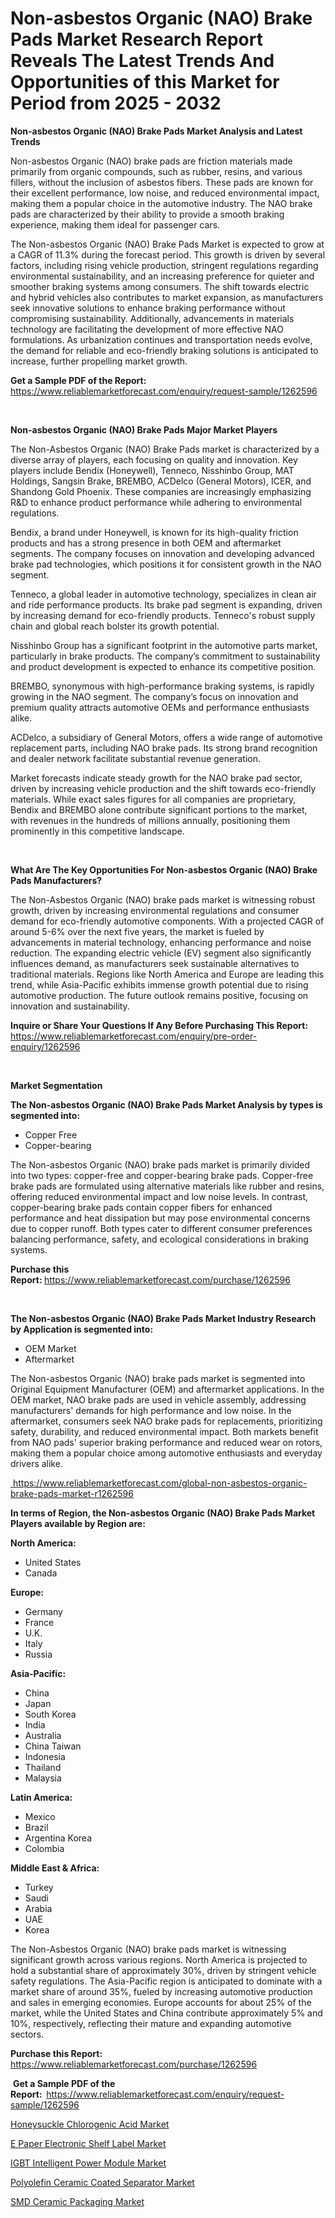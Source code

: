<p><h1>Non-asbestos Organic (NAO) Brake Pads Market Research Report Reveals The Latest Trends And Opportunities of this Market for Period from 2025 - 2032</h1></p><p><strong>Non-asbestos Organic (NAO) Brake Pads Market Analysis and Latest Trends</strong></p>
<p><p>Non-asbestos Organic (NAO) brake pads are friction materials made primarily from organic compounds, such as rubber, resins, and various fillers, without the inclusion of asbestos fibers. These pads are known for their excellent performance, low noise, and reduced environmental impact, making them a popular choice in the automotive industry. The NAO brake pads are characterized by their ability to provide a smooth braking experience, making them ideal for passenger cars.</p><p>The Non-asbestos Organic (NAO) Brake Pads Market is expected to grow at a CAGR of 11.3% during the forecast period. This growth is driven by several factors, including rising vehicle production, stringent regulations regarding environmental sustainability, and an increasing preference for quieter and smoother braking systems among consumers. The shift towards electric and hybrid vehicles also contributes to market expansion, as manufacturers seek innovative solutions to enhance braking performance without compromising sustainability. Additionally, advancements in materials technology are facilitating the development of more effective NAO formulations. As urbanization continues and transportation needs evolve, the demand for reliable and eco-friendly braking solutions is anticipated to increase, further propelling market growth.</p></p>
<p><strong>Get a Sample PDF of the Report:&nbsp;</strong> <a href="https://www.reliablemarketforecast.com/enquiry/request-sample/1262596?utm_campaign=1080&utm_medium=2&utm_source=Github&utm_content=ia&utm_term=24032025&utm_id=non-asbestos-organic-nao-brake-pads">https://www.reliablemarketforecast.com/enquiry/request-sample/1262596</a></p>
<p>&nbsp;</p>
<p><strong>Non-asbestos Organic (NAO) Brake Pads Major Market Players</strong></p>
<p><p>The Non-Asbestos Organic (NAO) Brake Pads market is characterized by a diverse array of players, each focusing on quality and innovation. Key players include Bendix (Honeywell), Tenneco, Nisshinbo Group, MAT Holdings, Sangsin Brake, BREMBO, ACDelco (General Motors), ICER, and Shandong Gold Phoenix. These companies are increasingly emphasizing R&D to enhance product performance while adhering to environmental regulations.</p><p>Bendix, a brand under Honeywell, is known for its high-quality friction products and has a strong presence in both OEM and aftermarket segments. The company focuses on innovation and developing advanced brake pad technologies, which positions it for consistent growth in the NAO segment.</p><p>Tenneco, a global leader in automotive technology, specializes in clean air and ride performance products. Its brake pad segment is expanding, driven by increasing demand for eco-friendly products. Tenneco's robust supply chain and global reach bolster its growth potential.</p><p>Nisshinbo Group has a significant footprint in the automotive parts market, particularly in brake products. The company’s commitment to sustainability and product development is expected to enhance its competitive position.</p><p>BREMBO, synonymous with high-performance braking systems, is rapidly growing in the NAO segment. The company’s focus on innovation and premium quality attracts automotive OEMs and performance enthusiasts alike.</p><p>ACDelco, a subsidiary of General Motors, offers a wide range of automotive replacement parts, including NAO brake pads. Its strong brand recognition and dealer network facilitate substantial revenue generation.</p><p>Market forecasts indicate steady growth for the NAO brake pad sector, driven by increasing vehicle production and the shift towards eco-friendly materials. While exact sales figures for all companies are proprietary, Bendix and BREMBO alone contribute significant portions to the market, with revenues in the hundreds of millions annually, positioning them prominently in this competitive landscape.</p></p>
<p>&nbsp;</p>
<p><strong>What Are The Key Opportunities For Non-asbestos Organic (NAO) Brake Pads Manufacturers?</strong></p>
<p><p>The Non-Asbestos Organic (NAO) brake pads market is witnessing robust growth, driven by increasing environmental regulations and consumer demand for eco-friendly automotive components. With a projected CAGR of around 5-6% over the next five years, the market is fueled by advancements in material technology, enhancing performance and noise reduction. The expanding electric vehicle (EV) segment also significantly influences demand, as manufacturers seek sustainable alternatives to traditional materials. Regions like North America and Europe are leading this trend, while Asia-Pacific exhibits immense growth potential due to rising automotive production. The future outlook remains positive, focusing on innovation and sustainability.</p></p>
<p><strong>Inquire or Share Your Questions If Any Before Purchasing This Report:</strong> <a href="https://www.reliablemarketforecast.com/enquiry/pre-order-enquiry/1262596?utm_campaign=1080&utm_medium=2&utm_source=Github&utm_content=ia&utm_term=24032025&utm_id=non-asbestos-organic-nao-brake-pads">https://www.reliablemarketforecast.com/enquiry/pre-order-enquiry/1262596</a></p>
<p>&nbsp;</p>
<p><strong>Market Segmentation</strong></p>
<p><strong>The Non-asbestos Organic (NAO) Brake Pads Market Analysis by types is segmented into:</strong></p>
<p><ul><li>Copper Free</li><li>Copper-bearing</li></ul></p>
<p><p>The Non-asbestos Organic (NAO) brake pads market is primarily divided into two types: copper-free and copper-bearing brake pads. Copper-free brake pads are formulated using alternative materials like rubber and resins, offering reduced environmental impact and low noise levels. In contrast, copper-bearing brake pads contain copper fibers for enhanced performance and heat dissipation but may pose environmental concerns due to copper runoff. Both types cater to different consumer preferences balancing performance, safety, and ecological considerations in braking systems.</p></p>
<p><strong>Purchase this Report:&nbsp;</strong><a href="https://www.reliablemarketforecast.com/purchase/1262596?utm_campaign=1080&utm_medium=2&utm_source=Github&utm_content=ia&utm_term=24032025&utm_id=non-asbestos-organic-nao-brake-pads">https://www.reliablemarketforecast.com/purchase/1262596</a></p>
<p>&nbsp;</p>
<p><strong>The Non-asbestos Organic (NAO) Brake Pads Market Industry Research by Application is segmented into:</strong></p>
<p><ul><li>OEM Market</li><li>Aftermarket</li></ul></p>
<p><p>The Non-asbestos Organic (NAO) brake pads market is segmented into Original Equipment Manufacturer (OEM) and aftermarket applications. In the OEM market, NAO brake pads are used in vehicle assembly, addressing manufacturers' demands for high performance and low noise. In the aftermarket, consumers seek NAO brake pads for replacements, prioritizing safety, durability, and reduced environmental impact. Both markets benefit from NAO pads' superior braking performance and reduced wear on rotors, making them a popular choice among automotive enthusiasts and everyday drivers alike.</p></p>
<p><a href="https://www.reliablemarketforecast.com/global-non-asbestos-organic-brake-pads-market-r1262596?utm_campaign=1080&utm_medium=2&utm_source=Github&utm_content=ia&utm_term=24032025&utm_id=non-asbestos-organic-nao-brake-pads">&nbsp;https://www.reliablemarketforecast.com/global-non-asbestos-organic-brake-pads-market-r1262596</a></p>
<p><strong>In terms of Region, the Non-asbestos Organic (NAO) Brake Pads Market Players available by Region are:</strong></p>
<p>
    <p> <strong> North America: </strong>
        <ul>
            <li>United States</li>
            <li>Canada</li>
        </ul>
        </p> 
    <p> <strong> Europe: </strong>
        <ul>
            <li>Germany</li>
            <li>France</li>
            <li>U.K.</li>
            <li>Italy</li>
            <li>Russia</li>
        </ul>
        </p> 
    <p> <strong> Asia-Pacific: </strong>
        <ul>
            <li>China</li>
            <li>Japan</li>
            <li>South Korea</li>
            <li>India</li>
            <li>Australia</li>
            <li>China Taiwan</li>
            <li>Indonesia</li>
            <li>Thailand</li>
            <li>Malaysia</li>
        </ul>
        </p> 
    <p> <strong> Latin America: </strong>
        <ul>
            <li>Mexico</li>
            <li>Brazil</li>
            <li>Argentina Korea</li>
            <li>Colombia</li>
        </ul>
        </p> 
    <p> <strong> Middle East & Africa: </strong>
        <ul>
            <li>Turkey</li>
            <li>Saudi</li>
            <li>Arabia</li>
            <li>UAE</li>
            <li>Korea</li>
        </ul>
    </p>
    </p>
<p><p>The Non-Asbestos Organic (NAO) brake pads market is witnessing significant growth across various regions. North America is projected to hold a substantial share of approximately 30%, driven by stringent vehicle safety regulations. The Asia-Pacific region is anticipated to dominate with a market share of around 35%, fueled by increasing automotive production and sales in emerging economies. Europe accounts for about 25% of the market, while the United States and China contribute approximately 5% and 10%, respectively, reflecting their mature and expanding automotive sectors.</p></p>
<p><strong>Purchase this Report: </strong><a href="https://www.reliablemarketforecast.com/purchase/1262596?utm_campaign=1080&utm_medium=2&utm_source=Github&utm_content=ia&utm_term=24032025&utm_id=non-asbestos-organic-nao-brake-pads">https://www.reliablemarketforecast.com/purchase/1262596</a></p>
<p>&nbsp;<strong>Get a Sample PDF of the Report:&nbsp;&nbsp;</strong><a href="https://www.reliablemarketforecast.com/enquiry/request-sample/1262596?utm_campaign=1080&utm_medium=2&utm_source=Github&utm_content=ia&utm_term=24032025&utm_id=non-asbestos-organic-nao-brake-pads">https://www.reliablemarketforecast.com/enquiry/request-sample/1262596</a></p>
<p><strong></strong></p>
<p><p><a href="https://github.com/onutsheinz/Market-Research-Report-List-1/blob/main/honeysuckle-chlorogenic-acid-market.md?utm_campaign=1080&utm_medium=2&utm_source=Github&utm_content=ia&utm_term=24032025&utm_id=non-asbestos-organic-nao-brake-pads">Honeysuckle Chlorogenic Acid Market</a></p><p><a href="https://github.com/lazloklitz2e/Market-Research-Report-List-1/blob/main/e-paper-electronic-shelf-label-market.md?utm_campaign=1080&utm_medium=2&utm_source=Github&utm_content=ia&utm_term=24032025&utm_id=non-asbestos-organic-nao-brake-pads">E Paper Electronic Shelf Label Market</a></p><p><a href="https://github.com/pezezlarue7h/Market-Research-Report-List-1/blob/main/igbt-intelligent-power-module-market.md?utm_campaign=1080&utm_medium=2&utm_source=Github&utm_content=ia&utm_term=24032025&utm_id=non-asbestos-organic-nao-brake-pads">IGBT Intelligent Power Module Market</a></p><p><a href="https://github.com/atawanyeze/Market-Research-Report-List-1/blob/main/polyolefin-ceramic-coated-separator-market.md?utm_campaign=1080&utm_medium=2&utm_source=Github&utm_content=ia&utm_term=24032025&utm_id=non-asbestos-organic-nao-brake-pads">Polyolefin Ceramic Coated Separator Market</a></p><p><a href="https://github.com/rueffmuoloqw/Market-Research-Report-List-1/blob/main/smd-ceramic-packaging-market.md?utm_campaign=1080&utm_medium=2&utm_source=Github&utm_content=ia&utm_term=24032025&utm_id=non-asbestos-organic-nao-brake-pads">SMD Ceramic Packaging Market</a></p></p>